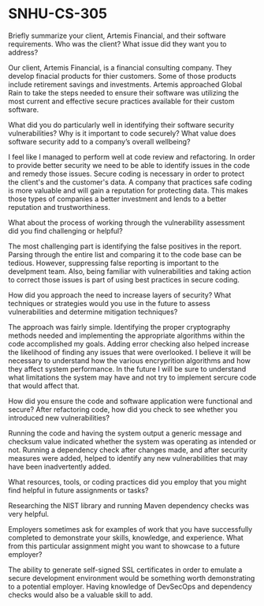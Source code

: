 # SNHU-CS-305
Briefly summarize your client, Artemis Financial, and their software requirements. Who was the client? What issue did they want you to address?

Our client, Artemis Financial, is a financial consulting company. They develop finacial products for thier customers. Some of those products include retirement savings and investments. Artemis approached Global Rain to take the steps needed to ensure their software was utilizing the most current and effective secure practices available for their custom software. 

What did you do particularly well in identifying their software security vulnerabilities? Why is it important to code securely? What value does software security add to a company’s overall wellbeing?

I feel like I managed to perform well at code review and refactoring. In order to provide better security we need to be able to identify issues in the code and remedy those issues. Secure coding is necessary in order to protect the client's and the customer's data. A company that practices safe coding is more valuable and will gain a reputation for protecting data. This makes those types of companies a better investment and lends to a better reputation and trustworthiness. 

What about the process of working through the vulnerability assessment did you find challenging or helpful?

The most challenging part is identifying the false positives in the report. Parsing through the entire list and comparing it to the code base can be tedious. However, suppressing false reporting is important to the develpment team. Also, being familiar with vulnerabilities and taking action to correct those issues is part of using best practices in secure coding. 

How did you approach the need to increase layers of security? What techniques or strategies would you use in the future to assess vulnerabilities and determine mitigation techniques?

The approach was fairly simple. Identifying the proper cryptography methods needed and implementing the appropriate algorithms within the code accomplished my goals. Adding error checking also helped increase the likelihood of finding any issues that were overlooked. I believe it will be necessary to understand how the various encryprition algorithms and how they affect system performance. In the future I will be sure to understand what limitations the system may have and not try to implement sercure code that would affect that. 

How did you ensure the code and software application were functional and secure? After refactoring code, how did you check to see whether you introduced new vulnerabilities?

Running the code and having the system output a generic message and checksum value indicated whether the system was operating as intended or not. Running a dependency check after changes made, and after security measures were added, helped to identify any new vulnerabilities that may have been inadvertently added. 

What resources, tools, or coding practices did you employ that you might find helpful in future assignments or tasks?

Researching the NIST library and running Maven dependency checks was very helpful. 

Employers sometimes ask for examples of work that you have successfully completed to demonstrate your skills, knowledge, and experience. What from this particular assignment might you want to showcase to a future employer?

The ability to generate self-signed SSL certificates in order to emulate a secure development environment would be something worth demonstrating to a potential employer. Having knowledge of DevSecOps and dependency checks would also be a valuable skill to add. 

